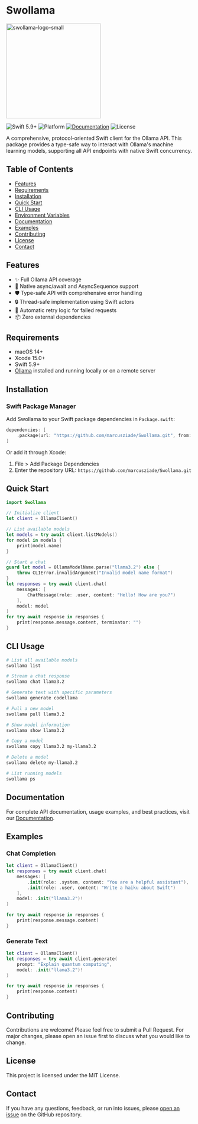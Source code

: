# Swollama

<img src="https://github.com/user-attachments/assets/bcad3675-5c0f-47aa-b4d2-ff2ebec54437" alt="swollama-logo-small" width="256" height="256" />

![Swift 5.9+](https://img.shields.io/badge/Swift-5.9%2B-orange)
![Platform](https://img.shields.io/badge/Platform-macOS-lightgrey)
[![Documentation](https://img.shields.io/badge/Documentation-DocC-blue)](https://marcusziade.github.io/Swollama/documentation/swollama/)
![License](https://img.shields.io/badge/License-MIT-green)

A comprehensive, protocol-oriented Swift client for the Ollama API. This package provides a type-safe way to interact with Ollama's machine learning models, supporting all API endpoints with native Swift concurrency.

## Table of Contents
- [Features](#features)
- [Requirements](#requirements)
- [Installation](#installation)
- [Quick Start](#quick-start)
- [CLI Usage](#cli-usage)
- [Environment Variables](#environment-variables)
- [Documentation](#documentation)
- [Examples](#examples)
- [Contributing](#contributing)
- [License](#license)
- [Contact](#contact)

## Features
- ✨ Full Ollama API coverage
- 🔄 Native async/await and AsyncSequence support
- 🛡️ Type-safe API with comprehensive error handling
- 🔒 Thread-safe implementation using Swift actors
- 🔄 Automatic retry logic for failed requests
- 📦 Zero external dependencies

## Requirements
- macOS 14+
- Xcode 15.0+
- Swift 5.9+
- [Ollama](https://ollama.ai) installed and running locally or on a remote server

## Installation

### Swift Package Manager
Add Swollama to your Swift package dependencies in `Package.swift`:
```swift
dependencies: [
    .package(url: "https://github.com/marcusziade/Swollama.git", from: "1.0.0")
]
```

Or add it through Xcode:
1. File > Add Package Dependencies
2. Enter the repository URL: `https://github.com/marcusziade/Swollama.git`

## Quick Start
```swift
import Swollama

// Initialize client
let client = OllamaClient()

// List available models
let models = try await client.listModels()
for model in models {
    print(model.name)
}

// Start a chat
guard let model = OllamaModelName.parse("llama3.2") else {
    throw CLIError.invalidArgument("Invalid model name format")
}
let responses = try await client.chat(
    messages: [
        ChatMessage(role: .user, content: "Hello! How are you?")
    ],
    model: model
)
for try await response in responses {
    print(response.message.content, terminator: "")
}
```

## CLI Usage
```bash
# List all available models
swollama list

# Stream a chat response
swollama chat llama3.2

# Generate text with specific parameters
swollama generate codellama

# Pull a new model
swollama pull llama3.2

# Show model information
swollama show llama3.2

# Copy a model
swollama copy llama3.2 my-llama3.2

# Delete a model
swollama delete my-llama3.2

# List running models
swollama ps
```

## Documentation
For complete API documentation, usage examples, and best practices, visit our [Documentation](https://marcusziade.github.io/Swollama/documentation/swollama/).

## Examples

### Chat Completion
```swift
let client = OllamaClient()
let responses = try await client.chat(
    messages: [
        .init(role: .system, content: "You are a helpful assistant"),
        .init(role: .user, content: "Write a haiku about Swift")
    ],
    model: .init("llama3.2")!
)

for try await response in responses {
    print(response.message.content)
}
```

### Generate Text
```swift
let client = OllamaClient()
let responses = try await client.generate(
    prompt: "Explain quantum computing",
    model: .init("llama3.2")!
)

for try await response in responses {
    print(response.content)
}
```

## Contributing
Contributions are welcome! Please feel free to submit a Pull Request. For major changes, please open an issue first to discuss what you would like to change.

## License
This project is licensed under the MIT License.

## Contact
If you have any questions, feedback, or run into issues, please [open an issue](https://github.com/marcusziade/Swollama/issues) on the GitHub repository.
